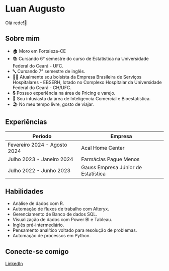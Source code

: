 # Luan Augusto 

Olá rede!👋

## Sobre mim

- 🏠 Moro em Fortaleza-CE
- 📚 Cursando 6° semestre do curso de Estatística na Universidade Federal do Ceará - UFC.
- 🔤 Cursando 7° semestre de inglês.
- 👨‍💼 Atualmente sou bolsista da Empresa Brasileira de Serviços Hospitalares - EBSERH, lotado no Complexo Hospitalar da Universidade Federal do Ceará - CH/UFC.
- 💲 Possuo experiência na área de Pricing e varejo.
- 💼 Sou intusiasta da área de Inteligencia Comercial e Bioestatística.
- 🏖 No meu tempo livre, gosto de viajar.

## Experiências

| Período  | Empresa |
| ------------- | ------------- |
| Fevereiro 2024  - Agosto 2024  | Acal Home Center  |
| Julho 2023 - Janeiro 2024  | Farmácias Pague Menos  |
| Julho 2022 - Junho 2023  | Gauss Empresa Júnior de Estatística  |

## Habilidades
- Análise de dados com R.
- Automação de fluxos de trabalho com Alteryx.
- Gerenciamento de Banco de dados SQL.
- Visualização de dados com Power BI e Tableau.
- Inglês pré-intermediário.
- Pensamento analítico voltado para resolução de problemas.
- Automação de processos em Python.

## Conecte-se comigo
[LinkedIn](https://www.linkedin.com/in/luan-augusto-994a03166/)
